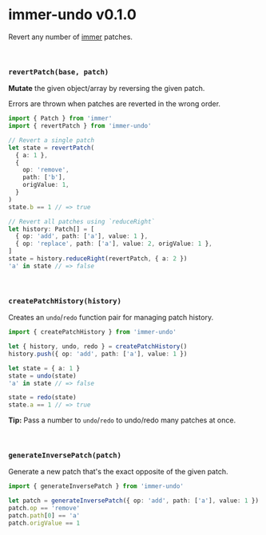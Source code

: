 # immer-undo v0.1.0

Revert any number of [immer][1] patches.

[1]: https://github.com/mweststrate/immer

&nbsp;

### `revertPatch(base, patch)`

**Mutate** the given object/array by reversing the given patch.

Errors are thrown when patches are reverted in the wrong order.

```ts
import { Patch } from 'immer'
import { revertPatch } from 'immer-undo'

// Revert a single patch
let state = revertPatch(
  { a: 1 },
  {
    op: 'remove',
    path: ['b'],
    origValue: 1,
  }
)
state.b == 1 // => true

// Revert all patches using `reduceRight`
let history: Patch[] = [
  { op: 'add', path: ['a'], value: 1 },
  { op: 'replace', path: ['a'], value: 2, origValue: 1 },
]
state = history.reduceRight(revertPatch, { a: 2 })
'a' in state // => false
```

&nbsp;

### `createPatchHistory(history)`

Creates an `undo`/`redo` function pair for managing patch history.

```ts
import { createPatchHistory } from 'immer-undo'

let { history, undo, redo } = createPatchHistory()
history.push({ op: 'add', path: ['a'], value: 1 })

let state = { a: 1 }
state = undo(state)
'a' in state // => false

state = redo(state)
state.a == 1 // => true
```

**Tip:** Pass a number to `undo`/`redo` to undo/redo many patches at once.

&nbsp;

### `generateInversePatch(patch)`

Generate a new patch that's the exact opposite of the given patch.

```ts
import { generateInversePatch } from 'immer-undo'

let patch = generateInversePatch({ op: 'add', path: ['a'], value: 1 })
patch.op == 'remove'
patch.path[0] == 'a'
patch.origValue == 1
```
